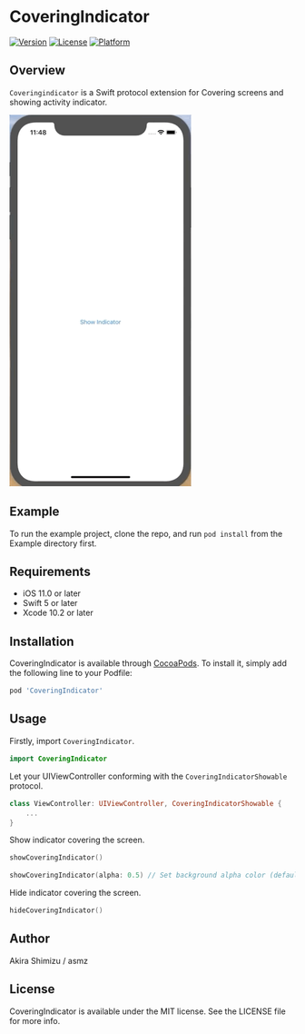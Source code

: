 # CoveringIndicator

[![Version](https://img.shields.io/cocoapods/v/CoveringIndicator.svg?style=flat)](https://cocoapods.org/pods/CoveringIndicator)
[![License](https://img.shields.io/cocoapods/l/CoveringIndicator.svg?style=flat)](https://cocoapods.org/pods/CoveringIndicator)
[![Platform](https://img.shields.io/cocoapods/p/CoveringIndicator.svg?style=flat)](https://cocoapods.org/pods/CoveringIndicator)

## Overview

`Coveringindicator` is a Swift protocol extension for Covering screens and showing activity indicator.

![](./Images/Example.gif)

## Example

To run the example project, clone the repo, and run `pod install` from the Example directory first.

## Requirements

- iOS 11.0 or later
- Swift 5 or later
- Xcode 10.2 or later

## Installation

CoveringIndicator is available through [CocoaPods](https://cocoapods.org). To install
it, simply add the following line to your Podfile:

```ruby
pod 'CoveringIndicator'
```

## Usage

Firstly, import `CoveringIndicator`.

```swift
import CoveringIndicator
```

Let your UIViewController conforming with the `CoveringIndicatorShowable` protocol.

```swift
class ViewController: UIViewController, CoveringIndicatorShowable {
    ...
}
```

Show indicator covering the screen.

```swift
showCoveringIndicator()
```

```swift
showCoveringIndicator(alpha: 0.5) // Set background alpha color (default: 0.75)
```

Hide indicator covering the screen.

```swift
hideCoveringIndicator()
```


## Author

Akira Shimizu / asmz

## License

CoveringIndicator is available under the MIT license. See the LICENSE file for more info.

